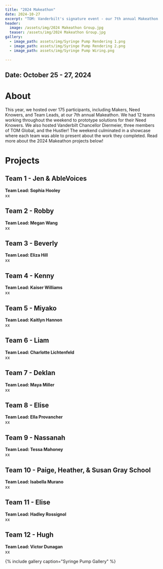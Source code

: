 ```yaml
---
title: "2024 Makeathon"
date: 2024-10-27
excerpt: "TOM: Vanderbilt's signature event - our 7th annual Makeathon."
header:
  image: /assets/img/2024 Makeathon Group.jpg
  teaser: /assets/img/2024 Makeathon Group.jpg
gallery:
  - image_path: assets/img/Syringe Pump Rendering 1.png
  - image_path: assets/img/Syringe Pump Rendering 2.png
  - image_path: assets/img/Syringe Pump Wiring.png
   
---
```


## Date: October 25 - 27, 2024<br>

# About

This year, we hosted over 175 participants, including Makers, Need Knowers, and Team Leads, at our 7th annual Makeathon. We had 12 teams working throughout the weekend to prototype solutions for their Need Knowers. We also hosted Vanderbilt Chancellor Diermeier, three members of TOM Global, and the Hustler! The weekend culminated in a showcase where each team was able to present about the work they completed. Read more about the 2024 Makeathon projects below!

# Projects

## Team 1 - Jen & AbleVoices

**Team Lead: Sophia Hooley**<br>
xx


## Team 2 - Robby

**Team Lead: Megan Wang**<br>
xx


## Team 3 - Beverly

**Team Lead: Eliza Hill**<br>
xx

## Team 4 - Kenny

**Team Lead: Kaiser Williams**<br>
xx


## Team 5 - Miyako

**Team Lead: Kaitlyn Hannon**<br>
xx


## Team 6 - Liam

**Team Lead: Charlotte Lichtenfeld**<br>
xx


## Team 7 - Deklan

**Team Lead: Maya Miller**<br>
xx


## Team 8 - Elise

**Team Lead: Ella Provancher**<br>
xx


## Team 9 - Nassanah

**Team Lead: Tessa Mahoney**<br>
xx


## Team 10 - Paige, Heather, & Susan Gray School

**Team Lead: Isabella Murano**<br>
xx


## Team 11 - Elise

**Team Lead: Hadley Rossignol**<br>
xx


## Team 12 - Hugh

**Team Lead: Victor Dunagan**<br>
xx



{% include gallery caption="Syringe Pump Gallery" %}

